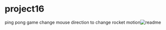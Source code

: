 # project16
ping pong game
change mouse direction to change rocket motion![readme](https://user-images.githubusercontent.com/90440045/219964084-69293898-ba08-4f33-a8c8-715fa972d932.png)
